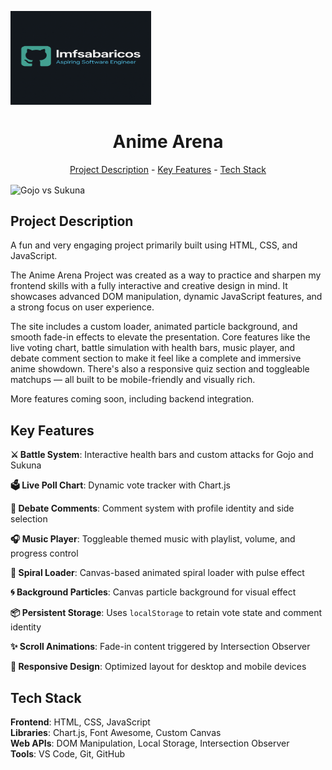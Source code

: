<img src="../../images/louis.png" alt="Louis" width="225" height="150"><h1 align="center">Anime Arena</h1>
<p align="center"><a href="#project-description">Project Description</a> - <a href="#key-features">Key Features</a> - <a href="#technology-stack">Tech Stack</a></p>

<img src="../../images/gojosukuna.png" alt="Gojo vs Sukuna" width="auto" height="auto" align="center">

## Project Description

A fun and very engaging project primarily built using HTML, CSS, and JavaScript.

The Anime Arena Project was created as a way to practice and sharpen my frontend skills with a fully interactive and creative design in mind. It showcases advanced DOM manipulation, dynamic JavaScript features, and a strong focus on user experience.

The site includes a custom loader, animated particle background, and smooth fade-in effects to elevate the presentation. Core features like the live voting chart, battle simulation with health bars, music player, and debate comment section to make it feel like a complete and immersive anime showdown. There's also a responsive quiz section and toggleable matchups — all built to be mobile-friendly and visually rich.

More features coming soon, including backend integration.

## Key Features

**⚔️ Battle System**: Interactive health bars and custom attacks for Gojo and Sukuna

**🗳️ Live Poll Chart**: Dynamic vote tracker with Chart.js

**💬 Debate Comments**: Comment system with profile identity and side selection

**🎧 Music Player**: Toggleable themed music with playlist, volume, and progress control

**🎇 Spiral Loader**: Canvas-based animated spiral loader with pulse effect

**🌀 Background Particles**: Canvas particle background for visual effect

**📦 Persistent Storage**: Uses `localStorage` to retain vote state and comment identity

**✨ Scroll Animations**: Fade-in content triggered by Intersection Observer

**📱 Responsive Design**: Optimized layout for desktop and mobile devices

## Tech Stack

**Frontend**: HTML, CSS, JavaScript  
**Libraries**: Chart.js, Font Awesome, Custom Canvas  
**Web APIs**: DOM Manipulation, Local Storage, Intersection Observer  
**Tools**: VS Code, Git, GitHub